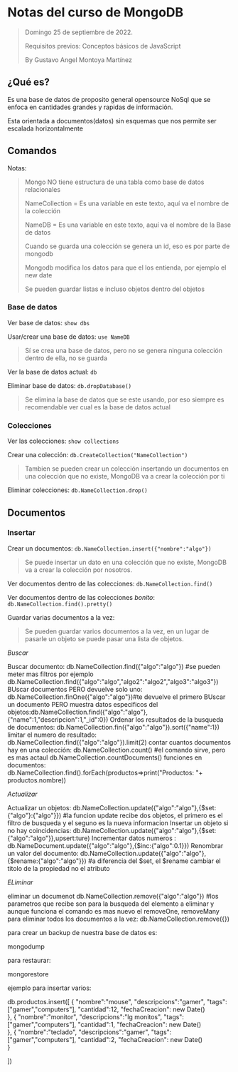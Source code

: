 # Notas del curso de MongoDB

> Domingo 25 de septiembre de 2022.
>
> Requisitos previos: Conceptos básicos de JavaScript
>
> By Gustavo Angel Montoya Martínez



## ¿Qué es?

Es una base de datos de proposito general opensource NoSql que se enfoca en cantidades grandes y rapidas de información.

Esta orientada a documentos(datos) sin esquemas que nos permite ser escalada horizontalmente


## Comandos

Notas:

> Mongo NO tiene estructura de una tabla como base de datos relacionales
>
> NameCollection = Es una variable en este texto, aquí va el nombre de la colección
>
> NameDB = Es una variable en este texto, aquí va el nombre de la Base de datos
>
> Cuando se guarda una colección se genera un id, eso es por parte de mongodb
>
> Mongodb modifica los datos para que el los entienda, por ejemplo el new date
>
> Se pueden guardar listas e incluso objetos dentro del objetos

### Base de datos

Ver base de datos: `show dbs`

Usar/crear una base de datos: `use NameDB`

> Sí se crea una base de datos, pero no se genera ninguna colección dentro de ella, no se guarda

Ver la base de datos actual: `db`

Eliminar base de datos: `db.dropDatabase()`

> Se elimina la base de datos que se este usando, por eso siempre es recomendable ver cual es la base de datos actual


### Colecciones

Ver las colecciones: `show collections`

Crear una colección: `db.CreateCollection("NameCollection")`

> Tambien se pueden crear un colección insertando un documentos en una colección que no existe, MongoDB va a crear la colección por ti

Eliminar colecciones: `db.NameCollection.drop()`

## Documentos


### Insertar

Crear un documentos: `db.NameCollection.insert({"nombre":"algo"})`

> Se puede insertar un dato en una colección que no existe, MongoDB va a crear la colección por nosotros.

Ver documentos dentro de las colecciones: `db.NameCollection.find()`

Ver documentos dentro de las colecciones $bonito$: `db.NameCollection.find().pretty()`

Guardar varias documentos a la vez:

> Se pueden guardar varios documentos a la vez, en un lugar de pasarle un objeto se puede pasar una lista de objetos.


$Buscar$

Buscar documento: db.NameCollection.find({"algo":"algo"})
#se pueden meter mas filtros por ejemplo db.NameCollection.find({"algo":"algo","algo2":"algo2","algo3":"algo3"})
BUscar documentos PERO devuelve solo uno: db.NameCollection.finOne({"algo":"algo"})#te devuelve el primero 
BUscar un documento PERO muestra datos especificos del objetos:db.NameCollection.find({"algo":"algo"},{"name":1,"descripcion":1,"_id":0})
Ordenar los resultados de la busqueda de documentos: db.NameCollection.fin({"algo":"algo"}).sort({"name":1})
limitar el numero de resultado: db.NameCollection.find({"algo":"algo"}).limit(2)
contar cuantos documentos hay en una colección: db.NameCollection.count()
#el comando sirve, pero es mas actaul db.NameCollection.countDocuments()
funciones en documentos: db.NameCollection.find().forEach(productos=>print("Productos: "+ productos.nombre))

$Actualizar$

Actualizar un objetos: db.NameCollection.update({"algo":"algo"},{$set:{"algo"}:{"algo"}})
#la funcion update recibe dos objetos, el primero es el filtro de busqueda y el seguno es la nueva informacion
Insertar un objeto si no hay coincidencias: db.NameCollection.update({"algo":"algo"},{$set:{"algo":"algo"}},upsert:ture)
Incrementar datos numeros : db.NameDocument.update({"algo":"algo"},{$inc:{"algo":0.1}})
Renombrar un valor del documento: db.NameCollection.update({"algo":"algo"},{$rename:{"algo":"algo"}}) 
#a diferencia del $set, el $rename cambiar el titolo de la propiedad no el atributo

$ELiminar$

eliminar un documenot db.NameCollection.remove({"algo":"algo"})
#los parametros que recibe son para la busqueda del elemento a eliminar y aunque funciona el comando es mas nuevo el removeOne, removeMany
para eliminar todos los documentos a la vez: db.NameCollection.remove({})

para crear un backup de nuestra base de datos es:

mongodump

para restaurar: 

mongorestore




ejemplo para insertar varios:

db.productos.insert([
    {
        "nombre":"mouse",
        "descripcions":"gamer",
        "tags":["gamer","computers"],
        "cantidad":12,
        "fechaCreacion": new Date()        
    },
    {
        "nombre":"monitor",
        "descripcions":"lg monitos",
        "tags":["gamer","computers"],
        "cantidad":1,
        "fechaCreacion": new Date()        
    },
    {
        "nombre":"teclado",
        "descripcions":"gamer",
        "tags":["gamer","computers"],
        "cantidad":2,
        "fechaCreacion": new Date()        
    }
    
])
